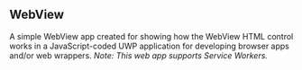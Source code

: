 ## WebView
A simple WebView app created for showing how the WebView HTML control works in a JavaScript-coded UWP application for developing browser apps and/or web wrappers. *Note: This web app supports Service Workers.*
